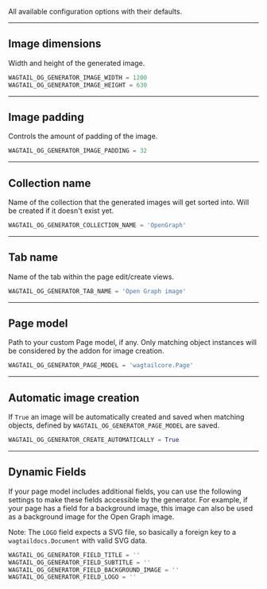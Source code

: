 All available configuration options with their defaults.

---
## Image dimensions

Width and height of the generated image.

```python
WAGTAIL_OG_GENERATOR_IMAGE_WIDTH = 1200
WAGTAIL_OG_GENERATOR_IMAGE_HEIGHT = 630
```

---
## Image padding

Controls the amount of padding of the image.

```python
WAGTAIL_OG_GENERATOR_IMAGE_PADDING = 32
```

---
## Collection name

Name of the collection that the generated images will get sorted into. Will be created if it doesn't exist yet.

```python
WAGTAIL_OG_GENERATOR_COLLECTION_NAME = 'OpenGraph'
```

---
## Tab name

Name of the tab within the page edit/create views.

```python
WAGTAIL_OG_GENERATOR_TAB_NAME = 'Open Graph image'
```

---
## Page model

Path to your custom Page model, if any. Only matching object instances will be considered by the addon for image creation.

```python
WAGTAIL_OG_GENERATOR_PAGE_MODEL = 'wagtailcore.Page'
```

---
## Automatic image creation

If `True` an image will be automatically created and saved when matching objects, defined by `WAGTAIL_OG_GENERATOR_PAGE_MODEL` are saved.

```python
WAGTAIL_OG_GENERATOR_CREATE_AUTOMATICALLY = True
```

---
## Dynamic Fields

If your page model includes additional fields, you can use the following settings to make these fields accessible by the generator. For example, if your page has a field for a background image, this image can also be used as a background image for the Open Graph image.

Note: The `LOGO` field expects a SVG file, so basically a foreign key to a `wagtaildocs.Document` with valid SVG data.

```python
WAGTAIL_OG_GENERATOR_FIELD_TITLE = ''
WAGTAIL_OG_GENERATOR_FIELD_SUBTITLE = ''
WAGTAIL_OG_GENERATOR_FIELD_BACKGROUND_IMAGE = ''
WAGTAIL_OG_GENERATOR_FIELD_LOGO = ''
```